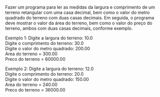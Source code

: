 Fazer um programa para ler as medidas da largura e comprimento de um terreno retangular com uma
casa decimal, bem como o valor do metro quadrado do terreno com duas casas decimais. Em seguida,
o programa deve mostrar o valor da área do terreno, bem como o valor do preço do terreno, ambos com
duas casas decimais, conforme exemplo.

Exemplo 1:
Digite a largura do terreno: 10.0  
Digite o comprimento do terreno: 30.0  
Digite o valor do metro quadrado: 200.00  
Area do terreno = 300.00  
Preco do terreno = 60000.00  

Exemplo 2:
Digite a largura do terreno: 12.0  
Digite o comprimento do terreno: 20.0  
Digite o valor do metro quadrado: 150.00  
Area do terreno = 240.00  
Preco do terreno = 36000.00  
